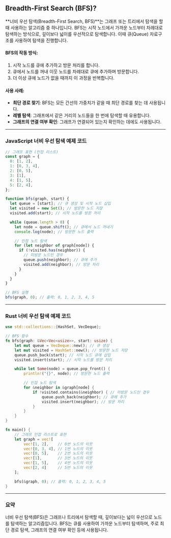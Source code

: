 ## Breadth-First Search (BFS)?

**너비 우선 탐색(Breadth-First Search, BFS)**는 그래프 또는 트리에서 탐색을 할 때 사용하는 알고리즘 중 하나입니다. BFS는 시작 노드에서 가까운 노드부터 차례대로 탐색하는 방식으로, 깊이보다 넓이를 우선적으로 탐색합니다. 이때 큐(Queue) 자료구조를 사용하여 탐색을 진행합니다.

#### **BFS의 작동 방식**:

1. 시작 노드를 큐에 추가하고 방문 처리를 합니다.
2. 큐에서 노드를 꺼내 이웃 노드를 차례대로 큐에 추가하며 방문합니다.
3. 더 이상 큐에 노드가 없을 때까지 이 과정을 반복합니다.

#### **사용 사례**:

- **최단 경로 찾기**: BFS는 모든 간선의 가중치가 같을 때 최단 경로를 찾는 데 사용됩니다.
- **레벨 탐색**: 그래프에서 같은 거리의 노드들을 한 번에 탐색할 때 유용합니다.
- **그래프의 연결 여부 확인**: 그래프가 연결되어 있는지 확인하는 데에도 사용됩니다.

---

### **JavaScript 너비 우선 탐색 예제 코드**

```javascript
// 그래프 표현 (인접 리스트)
const graph = {
  0: [1, 2],
  1: [0, 3, 4],
  2: [0, 5],
  3: [1],
  4: [1, 5],
  5: [2, 4],
};

function bfs(graph, start) {
  let queue = [start]; // 큐 생성 및 시작 노드 삽입
  let visited = new Set(); // 방문한 노드 저장
  visited.add(start); // 시작 노드를 방문 처리

  while (queue.length > 0) {
    let node = queue.shift(); // 큐에서 노드 꺼내기
    console.log(node); // 방문한 노드 출력

    // 인접 노드 탐색
    for (let neighbor of graph[node]) {
      if (!visited.has(neighbor)) {
        // 미방문 노드인 경우
        queue.push(neighbor); // 큐에 추가
        visited.add(neighbor); // 방문 처리
      }
    }
  }
}

// BFS 실행
bfs(graph, 0); // 출력: 0, 1, 2, 3, 4, 5
```

---

### **Rust 너비 우선 탐색 예제 코드**

```rust
use std::collections::{HashSet, VecDeque};

// BFS 함수
fn bfs(graph: &Vec<Vec<usize>>, start: usize) {
    let mut queue = VecDeque::new(); // 큐 생성
    let mut visited = HashSet::new(); // 방문한 노드 저장
    queue.push_back(start); // 시작 노드 큐에 삽입
    visited.insert(start); // 시작 노드를 방문 처리

    while let Some(node) = queue.pop_front() {
        println!("{}", node); // 방문한 노드 출력

        // 인접 노드 탐색
        for &neighbor in &graph[node] {
            if !visited.contains(&neighbor) { // 미방문 노드인 경우
                queue.push_back(neighbor); // 큐에 추가
                visited.insert(neighbor); // 방문 처리
            }
        }
    }
}

fn main() {
    // 그래프 인접 리스트로 표현
    let graph = vec![
        vec![1, 2],    // 0번 노드의 이웃
        vec![0, 3, 4], // 1번 노드의 이웃
        vec![0, 5],    // 2번 노드의 이웃
        vec![1],       // 3번 노드의 이웃
        vec![1, 5],    // 4번 노드의 이웃
        vec![2, 4]     // 5번 노드의 이웃
    ];

    bfs(&graph, 0); // 출력: 0, 1, 2, 3, 4, 5
}
```

---

### 요약

너비 우선 탐색(BFS)은 그래프나 트리에서 탐색할 때, 깊이보다는 넓이 우선으로 노드를 탐색하는 알고리즘입니다. BFS는 큐를 사용하여 가까운 노드부터 탐색하며, 주로 최단 경로 탐색, 그래프의 연결 여부 확인 등에 사용됩니다.
